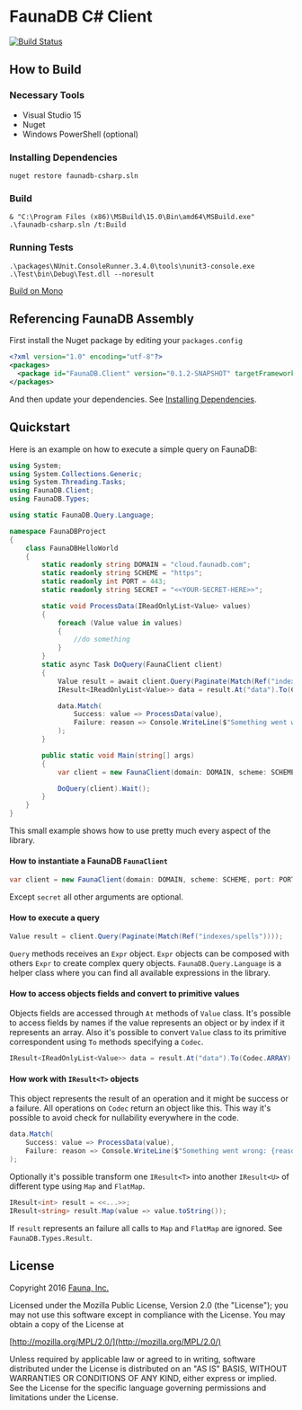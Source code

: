 # FaunaDB C# Client

[![Build Status](https://travis-ci.org/faunadb/faunadb-csharp.svg?branch=master)](https://travis-ci.org/faunadb/faunadb-csharp)

## How to Build

### Necessary Tools

* Visual Studio 15
* Nuget
* Windows PowerShell (optional)

### Installing Dependencies

`nuget restore faunadb-csharp.sln`

### Build

`& "C:\Program Files (x86)\MSBuild\15.0\Bin\amd64\MSBuild.exe" .\faunadb-csharp.sln /t:Build`

### Running Tests

`.\packages\NUnit.ConsoleRunner.3.4.0\tools\nunit3-console.exe .\Test\bin\Debug\Test.dll --noresult`

[Build on Mono](./Build-Mono.md)

## Referencing FaunaDB Assembly

First install the Nuget package by editing your `packages.config`

```xml
<?xml version="1.0" encoding="utf-8"?>
<packages>
  <package id="FaunaDB.Client" version="0.1.2-SNAPSHOT" targetFramework="net45" />
</packages>
```

And then update your dependencies. See [Installing Dependencies](#installing-dependencies).

## Quickstart

Here is an example on how to execute a simple query on FaunaDB:

```csharp
using System;
using System.Collections.Generic;
using System.Threading.Tasks;
using FaunaDB.Client;
using FaunaDB.Types;

using static FaunaDB.Query.Language;

namespace FaunaDBProject
{
    class FaunaDBHelloWorld
    {
        static readonly string DOMAIN = "cloud.faunadb.com";
        static readonly string SCHEME = "https";
        static readonly int PORT = 443;
        static readonly string SECRET = "<<YOUR-SECRET-HERE>>";

        static void ProcessData(IReadOnlyList<Value> values)
        {
            foreach (Value value in values)
            {
                //do something
            }
        }
        static async Task DoQuery(FaunaClient client)
        {
            Value result = await client.Query(Paginate(Match(Ref("indexes/spells"))));
            IResult<IReadOnlyList<Value>> data = result.At("data").To(Codec.ARRAY);

            data.Match(
                Success: value => ProcessData(value),
                Failure: reason => Console.WriteLine($"Something went wrong: {reason}")
            );
        }

        public static void Main(string[] args)
        {
            var client = new FaunaClient(domain: DOMAIN, scheme: SCHEME, port: PORT, secret: SECRET);

            DoQuery(client).Wait();
        }
    }
}
```

This small example shows how to use pretty much every aspect of the library.

#### How to instantiate a FaunaDB `FaunaClient`

```csharp
var client = new FaunaClient(domain: DOMAIN, scheme: SCHEME, port: PORT, secret: SECRET);
```

Except `secret` all other arguments are optional.

#### How to execute a query

```csharp
Value result = client.Query(Paginate(Match(Ref("indexes/spells"))));
```

`Query` methods receives an `Expr` object. `Expr` objects can be composed with others `Expr` to create complex query objects. `FaunaDB.Query.Language` is a helper class where you can find all available expressions in the library.

#### How to access objects fields and convert to primitive values

Objects fields are accessed through `At` methods of `Value` class. It's possible to access fields by names if the value represents an object or by index if it represents an array. Also it's possible to convert `Value` class to its primitive correspondent using `To` methods specifying a `Codec`.

```csharp
IResult<IReadOnlyList<Value>> data = result.At("data").To(Codec.ARRAY);
```

#### How work with `IResult<T>` objects

This object represents the result of an operation and it might be success or a failure. All operations on `Codec` return an object like this. This way it's possible to avoid check for nullability everywhere in the code.

```csharp
data.Match(
    Success: value => ProcessData(value),
    Failure: reason => Console.WriteLine($"Something went wrong: {reason}")
);
```

Optionally it's possible transform one `IResult<T>` into another `IResult<U>` of different type using `Map` and `FlatMap`.

```csharp
IResult<int> result = <<...>>;
IResult<string> result.Map(value => value.toString());
```

If `result` represents an failure all calls to `Map` and `FlatMap` are ignored. See `FaunaDB.Types.Result`.

## License

Copyright 2016 [Fauna, Inc.](https://faunadb.com/)

Licensed under the Mozilla Public License, Version 2.0 (the "License"); you may
not use this software except in compliance with the License. You may obtain a
copy of the License at

[http://mozilla.org/MPL/2.0/](http://mozilla.org/MPL/2.0/)

Unless required by applicable law or agreed to in writing, software distributed
under the License is distributed on an "AS IS" BASIS, WITHOUT WARRANTIES OR
CONDITIONS OF ANY KIND, either express or implied. See the License for the
specific language governing permissions and limitations under the License.
